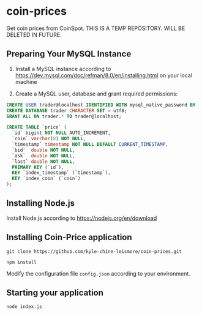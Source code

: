 # coin-prices

Get coin prices from CoinSpot. THIS IS A TEMP REPOSITORY. WILL BE DELETED IN FUTURE.

## Preparing Your MySQL Instance

1. Install a MySQL instance according to <https://dev.mysql.com/doc/refman/8.0/en/installing.html> on your local machine

2. Create a MySQL user, database and grant required permissions:

```sql
CREATE USER trader@localhost IDENTIFIED WITH mysql_native_password BY 'TRADER_PASSWORD';
CREATE DATABASE trader CHARACTER SET = utf8;
GRANT ALL ON trader.* TO trader@localhost;

CREATE TABLE `price` (
  `id` bigint NOT NULL AUTO_INCREMENT,
  `coin` varchar(8) NOT NULL,
  `timestamp` timestamp NOT NULL DEFAULT CURRENT_TIMESTAMP,
  `bid`  double NOT NULL,
  `ask`  double NOT NULL,
  `last` double NOT NULL,
  PRIMARY KEY (`id`),
  KEY `index_timestamp` (`timestamp`),
  KEY `index_coin` (`coin`)
);
```

## Installing Node.js

Install Node.js according to <https://nodejs.org/en/download>

## Installing Coin-Price application

`git clone https://github.com/kyle-chine-leismore/coin-prices.git`

`npm install`

Modify the configuration file `config.json` according to your environment.

## Starting your application

`node index.js`

